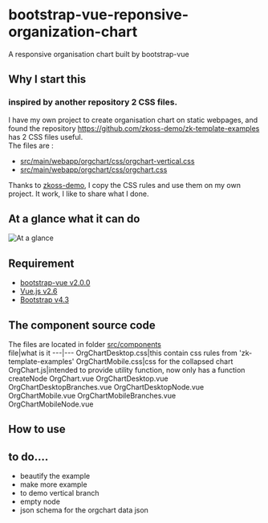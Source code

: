 # bootstrap-vue-reponsive-organization-chart
A responsive organisation chart built by bootstrap-vue
## Why I start this
### inspired by another repository 2 CSS files.
I have my own project to create organisation chart on static webpages, and found the repository  https://github.com/zkoss-demo/zk-template-examples has 2 CSS files useful.  
The files are :  
- [src/main/webapp/orgchart/css/orgchart-vertical.css](https://github.com/zkoss-demo/zk-template-examples/blob/master/src/main/webapp/orgchart/css/orgchart-vertical.css)
- [src/main/webapp/orgchart/css/orgchart.css](https://github.com/zkoss-demo/zk-template-examples/blob/master/src/main/webapp/orgchart/css/orgchart.css)

Thanks to [zkoss-demo](https://github.com/zkoss-demo), I copy the CSS rules and use them on my own project. It work, I like to share what I done.

## At a glance what it can do
![At a glance](doc/images/glance.gif)

## Requirement

- [bootstrap-vue v2.0.0](https://bootstrap-vue.js.org/)
- [Vue.js v2.6](https://vuejs.org/)
- [Bootstrap v4.3](https://getbootstrap.com/)

## The component source code
The files are located in folder [src/components](src/components)  
file|what is it
---|---
OrgChartDesktop.css|this contain css rules from 'zk-template-examples'
OrgChartMobile.css|css for the collapsed chart
OrgChart.js|intended to provide utility function, now only has a function createNode
OrgChart.vue
OrgChartDesktop.vue
OrgChartDesktopBranches.vue
OrgChartDesktopNode.vue
OrgChartMobile.vue
OrgChartMobileBranches.vue
OrgChartMobileNode.vue

## How to use



## to do....
+ beautify the example
+ make more example
+ to demo vertical branch
+ empty node
+ json schema for the orgchart data json


